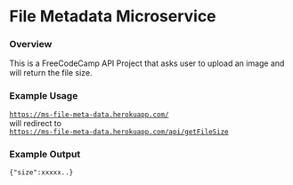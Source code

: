 # File Metadata Microservice
### Overview
This is a FreeCodeCamp API Project that asks user to upload an image and will return the file size.
### Example Usage</h3>
<code>https://ms-file-meta-data.herokuapp.com/</code> <br>will redirect to<br>
<code>https://ms-file-meta-data.herokuapp.com/api/getFileSize</code> 
### Example Output</h3>
<code>{"size":xxxxx..}</code>
